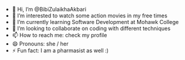 - 👋 Hi, I’m @BibiZulaikhaAkbari
- 👀 I’m interested to watch some action movies in my free times
- 🌱 I’m currently learning Software Development at Mohawk College
- 💞️ I’m looking to collaborate on coding with different techniques
- 📫 How to reach me: check my profile
- 😄 Pronouns: she / her
- ⚡ Fun fact: I am a pharmasist as well :)


<!---
BibiZulaikhaAkbari/BibiZulaikhaAkbari is a ✨ special ✨ repository because its `README.md` (this file) appears on your GitHub profile.
You can click the Preview link to take a look at your changes.
--->
